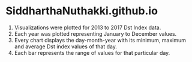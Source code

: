 # SiddharthaNuthakki.github.io
1. Visualizations were plotted for 2013 to 2017 Dst Index data. <br>
2. Each year was plotted representing January to December values. <br>
3. Every chart displays the day-month-year with its minimum, maximum and average Dst index values of that day. <br>
4. Each bar represents the range of values for that particular day. <br>
